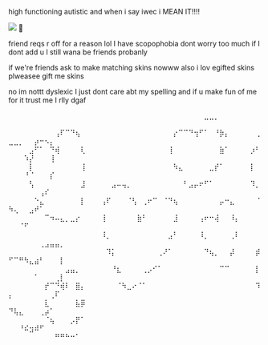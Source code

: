 
high functioning autistic and when i say iwec i MEAN IT!!!!

![](https://komarev.com/ghpvc/?username=partiesareforlosers&color=20a2f5&label=my+lab+subjects) 🍔

friend reqs r off for a reason lol I have scopophobia dont worry too much if I dont add u I still wana be friends probanly

if we're friends ask to make matching skins nowww also i lov egifted skins plweasee gift me skins

no im nottt dyslexic I just dont care abt my spelling and if u make fun of me for it trust me I rlly dgaf

⠀⠀⠀⠀⠀⠀⠀⠀⠀⠀⠀⠀⠀⠀⠀⠀⠀⠀⠀⠀⠀⠀⠀⠀⠀⠀⠀⠀⠀⠀⠀⠀⠀⠀⠀⠀⠀⠀⣀⣀⡀⠀⠀⠀⠀⠀⠀⠀⠀⠀⠀⠀⠀⠀⠀⠀⠀⠀⠀⠀
⠀⠀⠀⠀⠀⠀⠀⠀⠀⢠⠏⠉⠙⢦⠀⠀⠀⠀⠀⠀⠀⠀⠀⠀⠀⠀⠀⠀⠀⠀⠀⠀⡔⠉⠉⠙⢲⠋⠁⠀⠘⡷⡄⠀⠀⠀⠀⠀⢀⣀⣀⡀⠀⠀⡴⠒⠢⡄⠀⠀
⠀⠀⠀⠀⣠⠋⠁⠀⠙⢾⠀⠀⠀⠀⢇⠀⠀⠀⠀⠀⠀⠀⠀⠀⠀⠀⠀⠀⠀⠀⠀⢸⠀⠀⠀⠀⠀⠀⠀⠀⠀⣷⠁⠀⠀⠀⠀⡰⠃⠀⠀⠀⠱⡜⠀⠀⠀⢸⠀⠀
⠀⠀⠀⠀⡇⠀⠀⠀⠀⠀⠀⠀⠀⠀⢸⠀⠀⠀⠀⠀⠀⠀⠀⠀⠀⠀⠀⠀⠀⠀⠀⠀⠳⣄⠀⠀⠀⠀⠀⣀⡞⠁⠀⠀⠀⠀⠀⡇⠀⠀⠀⠀⠘⠈⠀⠀⠀⡎⠀⠀
⠀⠀⠀⠀⢣⠀⠀⠀⠀⠀⠀⠀⠀⠀⣸⠀⠀⠀⠀⠀⣠⠤⢤⡀⠀⠀⠀⠀⠀⠀⠀⠀⠀⠀⠃⣠⡤⠖⠋⠁⠀⠀⠀⠀⠀⠀⠀⠹⡀⠀⠀⠀⠀⠀⠀⢠⠎⠀⠀⠀
⠀⠀⠀⠀⠀⠑⣄⠀⠀⠀⠀⠀⠀⠀⡇⠀⠀⠀⢠⠏⠀⠀⠀⠈⢣⠀⢀⠖⠉⠀⠈⠙⢦⠀⠀⠀⠀⠀⠀⠀⠀⡤⠒⣄⠀⠀⠀⠀⠈⠳⢄⠀⠀⣠⠞⠁⠀⠀⠀⠀
⠀⠀⠀⠀⠀⠀⠀⠉⠲⠤⣄⡀⣀⡔⠀⠀⠀⠀⢸⠀⠀⠀⠀⠀⠀⣷⠃⠀⠀⠀⠀⠀⣸⠀⠀⠀⠀⢠⠖⠒⢼⠀⠀⠸⡄⠀⠀⠀⠀⠀⠀⠈⠋⠀⠀⠀⠀⠀⠀⠀
⠀⠀⠀⠀⠀⠀⠀⠀⠀⠀⠀⠀⠀⠀⠀⠀⠀⠀⠸⡀⠀⠀⠀⠀⠀⠀⠀⠀⠀⠀⠀⣠⠃⠀⠀⠀⠀⠸⡀⠀⠀⠀⠀⢀⠇⠀⠀⠀⠀⠀⠀⠀⠀⠀⠀⢀⣠⣤⣤⡀
⠀⠀⠀⠀⠀⠀⠀⠀⠀⠀⠀⠀⠀⠀⠀⠀⠀⠀⠀⠹⡅⠀⠀⠀⠀⠀⠀⠀⠀⢀⠜⠁⠀⠀⠀⠀⠀⠀⠙⢦⡀⠀⠀⡼⠀⠀⠀⠀⡾⠋⠉⠛⠳⣄⣴⠃⠀⠀⠀⡇
⠀⠀⠀⠀⠀⠀⠀⠀⠀⠀⠀⣠⣤⡀⠀⠀⠀⠀⠀⠀⠘⣆⠀⠀⠀⠀⢀⡠⠊⠁⠀⠀⠀⠀⠀⠀⠀⠀⠀⠀⠀⠉⠉⠀⠀⠀⠀⠀⡇⠀⠀⠀⠀⠀⠁⠀⠀⠀⢀⡇
⠀⠀⠀⠀⠀⠀⠀⡞⠉⠙⢾⠇⠀⣿⡄⠀⠀⠀⠀⠀⠀⠈⠳⣀⠔⠈⠁⠀⠀⠀⠀⠀⠀⠀⠀⠀⠀⠀⠀⠀⠀⠀⠀⠀⠀⠀⠀⠀⠹⡄⠀⠀⠀⠀⠀⠀⠀⢀⠏⠀
⠀⠀⠀⠀⠀⠀⠀⣇⠀⠀⠀⠀⠀⣧⡿⠀⠀⠀⠀⠀⠀⠀⠀⠀⠀⠀⠀⠀⠀⠀⠀⠀⠀⠀⠀⠀⠀⠀⠀⠀⠀⠀⠀⠀⠀⠀⠀⠀⠀⠙⢧⣄⠀⠀⠀⢀⡴⠁⠀⠀
⠀⠀⠀⠀⠀⠀⠀⠈⢦⠀⠀⠀⡠⡟⠁⠀⠀⠀⠀⠀⠀⠀⠀⠀⠀⠀⠀⠀⠀⠀⠀⠀⠀⠀⠀⠀⠀⠀⠀⠀⠀⠀⠀⠀⠀⠀⠀⠀⠀⠀⠀⠘⠮⣲⠾⠋⠀⠀⠀⠀
⠀⠀⠀⠀⠀⠀⠀⠀⠀⠛⠛⠓⠒⠁⠀⠀⠀⠀⠀⠀⠀⠀⠀⠀⠀⠀⠀⠀⠀⠀⠀⠀⠀⠀⠀⠀⠀⠀⠀⠀⠀⠀⠀⠀⠀⠀⠀⠀⠀⠀⠀⠀⠀⠀⠀⠀⠀⠀⠀⠀⠀⠀⠀⠀⠀⠀⠀⠀⠀⠀⠀⠀⠀⠀⠀⠀⠀⠀⠀⠀⠀⠀⠀
